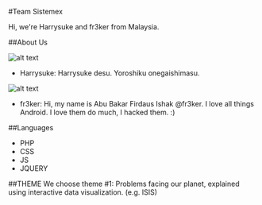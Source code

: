 #Team Sistemex

Hi, we're Harrysuke and fr3ker from Malaysia.

##About Us

![alt text](http://sirfik.com/uploads/avatar/jurikairi.jpg"Harrysuke")
- Harrysuke: Harrysuke desu. Yoroshiku onegaishimasu.

![alt text](http://sirfik.com/uploads/avatar/anonymous-128.png"fr3ker")
- fr3ker: Hi, my name is Abu Bakar Firdaus Ishak @fr3ker. I love all things Android. I love them do much, I hacked them. :)

##Languages
- PHP
- CSS
- JS
- JQUERY

##THEME
We choose theme #1:
Problems facing our planet, explained using interactive data visualization. (e.g. ISIS)
